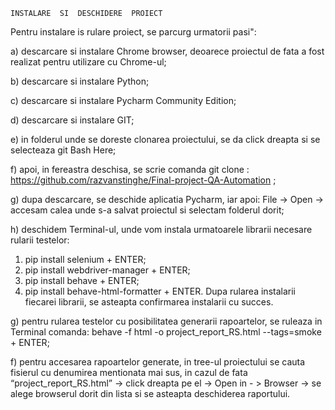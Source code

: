 	INSTALARE  SI  DESCHIDERE  PROIECT
	
Pentru instalare is rulare proiect, se parcurg urmatorii pasi":

a) descarcare si instalare Chrome browser, deoarece proiectul de fata a fost realizat pentru utilizare cu Chrome-ul;

b) descarcare si instalare Python;

c) descarcare si instalare Pycharm Community Edition;

d) descarcare si instalare GIT;

e) in folderul unde se doreste clonarea proiectului, se da click dreapta si se selecteaza git Bash Here;

f) apoi, in fereastra deschisa, se scrie comanda git clone :  https://github.com/razvanstinghe/Final-project-QA-Automation ;

g) 	dupa descarcare, se deschide aplicatia Pycharm, iar apoi: File -> Open  -> accesam calea unde s-a salvat proiectul si selectam folderul dorit;

h) 	deschidem Terminal-ul, unde vom instala urmatoarele librarii necesare rularii testelor:
1. pip install selenium + ENTER;
2. pip install webdriver-manager + ENTER;
3. pip install behave + ENTER;
4. pip install behave-html-formatter + ENTER.
Dupa rularea instalarii fiecarei librarii, se asteapta confirmarea instalarii cu succes.

g) pentru rularea testelor cu posibilitatea generarii rapoartelor, se ruleaza in Terminal comanda: 
 behave -f html -o project_report_RS.html --tags=smoke + ENTER;

f) pentru accesarea rapoartelor generate, in tree-ul proiectului se cauta fisierul cu denumirea mentionata mai sus, in cazul de fata “project_report_RS.html” -> click dreapta pe el -> Open in - > Browser -> se alege browserul dorit din lista si se asteapta deschiderea raportului.


